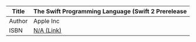 Title  | The Swift Programming Language (Swift 2 Prerelease
-------|-------------------
Author | Apple Inc
ISBN   | [N/A (Link)](https://itunes.apple.com/us/book/swift-programming-language/id1002622538?mt=11)
